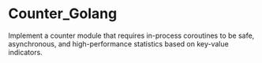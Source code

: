 # Counter_Golang  
Implement a counter module that requires in-process coroutines to be safe, asynchronous, and high-performance statistics based on key-value indicators.
